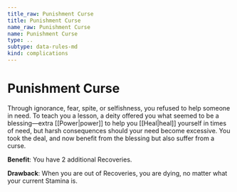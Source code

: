 ```yaml
---
title_raw: Punishment Curse
title: Punishment Curse
name_raw: Punishment Curse
name: Punishment Curse
type: ..
subtype: data-rules-md
kind: complications
---
```


# Punishment Curse

Through ignorance, fear, spite, or selfishness, you refused to help someone in need. To teach you a lesson, a deity offered you what seemed to be a blessing—extra [[Power|power]] to help you [[Heal|heal]] yourself in times of need, but harsh consequences should your need become excessive. You took the deal, and now benefit from the blessing but also suffer from a curse.

**Benefit**: You have 2 additional Recoveries.

**Drawback**: When you are out of Recoveries, you are dying, no matter what your current Stamina is.
